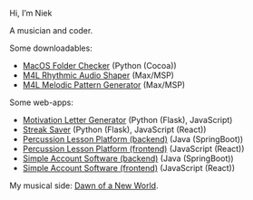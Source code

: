Hi, I’m Niek

A musician and coder.

Some downloadables:
- [MacOS Folder Checker](https://github.com/moreniekmeijer/folder-checker) (Python (Cocoa))
- [M4L Rhythmic Audio Shaper](https://github.com/moreniekmeijer/m4l-rhythmic-audio-shaper) (Max/MSP)
- [M4L Melodic Pattern Generator](https://github.com/moreniekmeijer/m4l-melodic-pattern-generator) (Max/MSP)

Some web-apps:
- [Motivation Letter Generator](https://motivation-letter-generator-production.up.railway.app/) (Python (Flask), JavaScript)
- [Streak Saver](https://streak-saver.netlify.app/) (Python (Flask), JavaScript (React))
- [Percussion Lesson Platform (backend)](https://github.com/moreniekmeijer/backend-lesson-platform) (Java (SpringBoot))
- [Percussion Lesson Platform (frontend)](https://github.com/moreniekmeijer/frontend-lesson-platform) (JavaScript (React))
- [Simple Account Software (backend)](https://github.com/moreniekmeijer/backend-simple-accounting-software) (Java (SpringBoot))
- [Simple Account Software (frontend)](https://github.com/moreniekmeijer/frontend-simple-accounting-software) (JavaScript (React))


My musical side: [Dawn of a New World](https://linktr.ee/dawnofanewworld).

